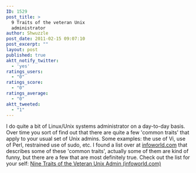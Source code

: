 ```yaml
---
ID: 1529
post_title: >
  9 Traits of the veteran Unix
  administrator
author: Shwuzzle
post_date: 2011-02-15 09:07:10
post_excerpt: ""
layout: post
published: true
aktt_notify_twitter:
  - 'yes'
ratings_users:
  - "0"
ratings_score:
  - "0"
ratings_average:
  - "0"
aktt_tweeted:
  - "1"
---
```

I do quite a bit of Linux/Unix systems administrator on a day-to-day basis. Over time you sort of find out that there are quite a few 'common traits' that apply to your usual set of Unix admins. Some examples: the use of Vi, use of Perl, restrained use of sudo, etc. I found a list over at <a href="http://www.infoworld.com">infoworld.com</a> that describes some of these 'common traits', actually some of them are kind of funny, but there are a few that are most definitely true. Check out the list for your self: <a href="http://www.infoworld.com/t/unix/nine-traits-the-veteran-unix-admin-276">Nine Traits of the Veteran Unix Admin (infoworld.com)</a>
